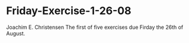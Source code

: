 # Friday-Exercise-1-26-08
Joachim E. Christensen
The first of five exercises due Firday the 26th of August.
